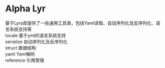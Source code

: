 # Alpha Lyr
基于Lyra库提供了一些通用工具类，包括Yaml读取、自动序列化及反序列化、语言系统支持等<br>
locale	基于yml的语言系统支持<br>
serialize	自动序列化及反序列化<br>
struct	数据结构<br>
yaml	Yaml解析<br>
reference	引用管理<br>